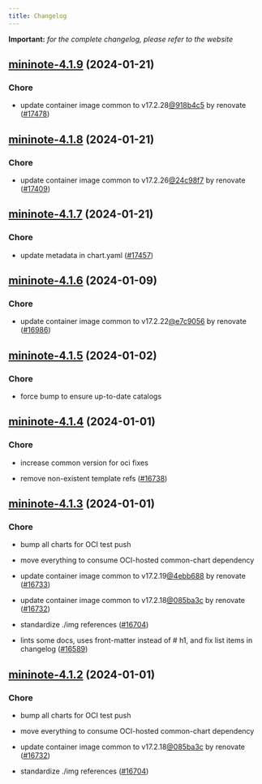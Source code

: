 ```yaml
---
title: Changelog
---
```


**Important:**
*for the complete changelog, please refer to the website*



## [mininote-4.1.9](https://github.com/truecharts/charts/compare/mininote-4.1.8...mininote-4.1.9) (2024-01-21)

### Chore



- update container image common to v17.2.28[@918b4c5](https://github.com/918b4c5) by renovate ([#17478](https://github.com/truecharts/charts/issues/17478))


## [mininote-4.1.8](https://github.com/truecharts/charts/compare/mininote-4.1.7...mininote-4.1.8) (2024-01-21)

### Chore



- update container image common to v17.2.26[@24c98f7](https://github.com/24c98f7) by renovate ([#17409](https://github.com/truecharts/charts/issues/17409))


## [mininote-4.1.7](https://github.com/truecharts/charts/compare/mininote-4.1.6...mininote-4.1.7) (2024-01-21)

### Chore



- update metadata in chart.yaml ([#17457](https://github.com/truecharts/charts/issues/17457))




## [mininote-4.1.6](https://github.com/truecharts/charts/compare/mininote-4.1.5...mininote-4.1.6) (2024-01-09)

### Chore



- update container image common to v17.2.22[@e7c9056](https://github.com/e7c9056) by renovate ([#16986](https://github.com/truecharts/charts/issues/16986))


## [mininote-4.1.5](https://github.com/truecharts/charts/compare/mininote-4.1.4...mininote-4.1.5) (2024-01-02)

### Chore



- force bump to ensure up-to-date catalogs


## [mininote-4.1.4](https://github.com/truecharts/charts/compare/mininote-4.1.3...mininote-4.1.4) (2024-01-01)

### Chore



- increase common version for oci fixes

- remove non-existent template refs ([#16738](https://github.com/truecharts/charts/issues/16738))


## [mininote-4.1.3](https://github.com/truecharts/charts/compare/mininote-4.1.0...mininote-4.1.3) (2024-01-01)

### Chore



- bump all charts for OCI test push

- move everything to consume OCI-hosted common-chart dependency

- update container image common to v17.2.19[@4ebb688](https://github.com/4ebb688) by renovate ([#16733](https://github.com/truecharts/charts/issues/16733))

- update container image common to v17.2.18[@085ba3c](https://github.com/085ba3c) by renovate ([#16732](https://github.com/truecharts/charts/issues/16732))

- standardize ./img references ([#16704](https://github.com/truecharts/charts/issues/16704))

- lints some docs, uses front-matter instead of # h1, and fix list items in changelog ([#16589](https://github.com/truecharts/charts/issues/16589))


## [mininote-4.1.2](https://github.com/truecharts/charts/compare/mininote-4.1.0...mininote-4.1.2) (2024-01-01)

### Chore



- bump all charts for OCI test push

- move everything to consume OCI-hosted common-chart dependency

- update container image common to v17.2.18[@085ba3c](https://github.com/085ba3c) by renovate ([#16732](https://github.com/truecharts/charts/issues/16732))

- standardize ./img references ([#16704](https://github.com/truecharts/charts/issues/16704))
